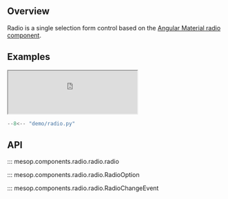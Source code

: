 ## Overview

Radio is a single selection form control based on the [Angular Material radio component](https://material.angular.io/components/radio/overview).

## Examples

<iframe class="component-demo" src="https://mesop-dev.github.io/mesop/demo/?demo=radio" style="height: 100px"></iframe>

```python
--8<-- "demo/radio.py"
```

## API

::: mesop.components.radio.radio.radio

::: mesop.components.radio.radio.RadioOption

::: mesop.components.radio.radio.RadioChangeEvent
